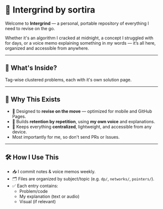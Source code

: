 # 📘 Intergrind by sortira

Welcome to **Intergrind** — a personal, portable repository of everything I need to revise on the go.

Whether it's an algorithm I cracked at midnight, a concept I struggled with for days, or a voice memo explaining something in *my* words — it’s all here, organized and accessible from anywhere.

---

## 📂 What's Inside?

Tag-wise clustered problems, each with it's own solution page.

---

## 🚀 Why This Exists

- 📱 Designed to **revise on the move** — optimized for mobile and GitHub Pages.
- 🧠 Builds **retention by repetition**, using **my own voice** and explanations.
- 🎯 Keeps everything **centralized**, lightweight, and accessible from any device.
- Most importantly for me, so don't send PRs or Issues.

---

## 🛠️ How I Use This

- 📥 I commit notes & voice memos weekly.
- 🗂️ Files are organized by subject/topic (e.g. `dp/`, `networks/`, `pointers/`).
- ✅ Each entry contains:
  - Problem/code
  - My explanation (text or audio)
  - Visual (if relevant)


